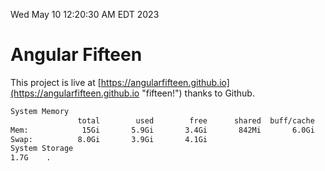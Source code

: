 Wed May 10 12:20:30 AM EDT 2023

# Angular Fifteen


This project is live at [https://angularfifteen.github.io](https://angularfifteen.github.io "fifteen!") thanks to Github.

```bash
System Memory
               total        used        free      shared  buff/cache   available
Mem:            15Gi       5.9Gi       3.4Gi       842Mi       6.0Gi       8.2Gi
Swap:          8.0Gi       3.9Gi       4.1Gi
System Storage
1.7G	.
```
```bash
